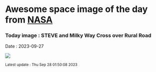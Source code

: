 
# Awesome space image of the day from [NASA](https://api.nasa.gov/)

### Today image : STEVE and Milky Way Cross over Rural Road
Date : 2023-09-27

![](https://apod.nasa.gov/apod/image/2309/SteveMw_Clarke_960.jpg)

<small>Latest update : Thu Sep 28 01:50:08 2023</small>
        